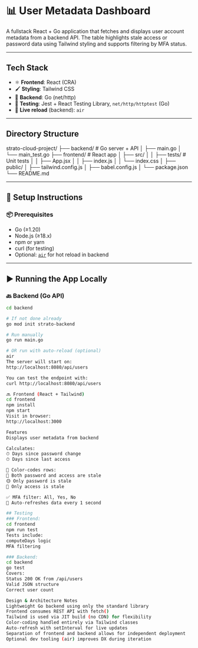 # 📊 User Metadata Dashboard

A fullstack React + Go application that fetches and displays user account metadata from a backend API. The table highlights stale access or password data using Tailwind styling and supports filtering by MFA status.

---

## Tech Stack

- ⚛️ **Frontend**: React (CRA)
- 🖌 **Styling**: Tailwind CSS
- 🐹 **Backend**: Go (net/http)
- 🧪 **Testing**: Jest + React Testing Library, `net/http/httptest` (Go)
- 🔁 **Live reload** (backend): `air` 

---

## Directory Structure

strato-cloud-project/
├── backend/ # Go server + API
│ ├── main.go
│ └── main_test.go
├── frontend/ # React app
│ ├── src/
│ │ ├── tests/ # Unit tests
│ │ ├── App.jsx
│ │ ├── index.js
│ │ └── index.css
│ ├── public/
│ ├── tailwind.config.js
│ ├── babel.config.js
│ └── package.json
└── README.md

---

## 🚀 Setup Instructions

### 📦 Prerequisites

- Go (≥1.20)
- Node.js (≥18.x)
- npm or yarn
- curl (for testing)
- Optional: [`air`](https://github.com/cosmtrek/air) for hot reload in backend

---

## ▶️ Running the App Locally

### 🔙 Backend (Go API)

```bash
cd backend

# If not done already
go mod init strato-backend

# Run manually
go run main.go

# OR run with auto-reload (optional)
air
The server will start on:
http://localhost:8080/api/users

You can test the endpoint with:
curl http://localhost:8080/api/users

🔜 Frontend (React + Tailwind)
cd frontend
npm install
npm start
Visit in browser:
http://localhost:3000

Features
Displays user metadata from backend

Calculates:
⏱ Days since password change
⏱ Days since last access

🎨 Color-codes rows:
🔴 Both password and access are stale
🟡 Only password is stale
🔵 Only access is stale

✅ MFA filter: All, Yes, No
🔁 Auto-refreshes data every 1 second

## Testing
### Frontend:
cd frontend
npm run test
Tests include:
computeDays logic
MFA filtering

### Backend:
cd backend
go test
Covers:
Status 200 OK from /api/users
Valid JSON structure
Correct user count

Design & Architecture Notes
Lightweight Go backend using only the standard library
Frontend consumes REST API with fetch()
Tailwind is used via JIT build (no CDN) for flexibility
Color-coding handled entirely via Tailwind classes
Auto-refresh with setInterval for live updates
Separation of frontend and backend allows for independent deployment
Optional dev tooling (air) improves DX during iteration


